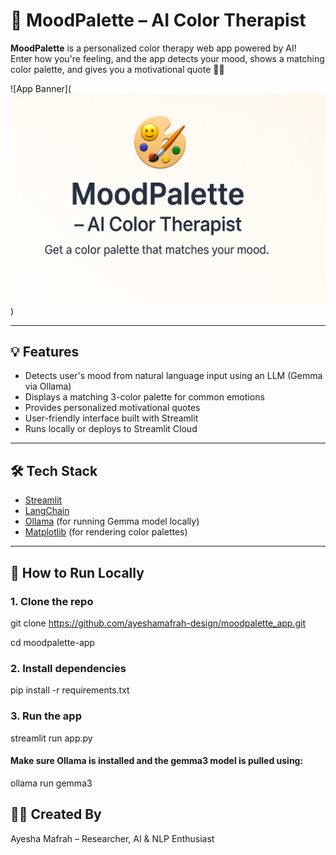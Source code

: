 # 🎨 MoodPalette – AI Color Therapist

**MoodPalette** is a personalized color therapy web app powered by AI!  
Enter how you're feeling, and the app detects your mood, shows a matching color palette, and gives you a motivational quote 💬💖

![App Banner](![App Banner](https://github.com/ayeshamafrah-design/moodpallete_app/blob/main/Image.png)
)


---

## 💡 Features

- Detects user's mood from natural language input using an LLM (Gemma via Ollama)
- Displays a matching 3-color palette for common emotions
- Provides personalized motivational quotes
- User-friendly interface built with Streamlit
- Runs locally or deploys to Streamlit Cloud

---

## 🛠️ Tech Stack

- [Streamlit](https://streamlit.io/)
- [LangChain](https://www.langchain.com/)
- [Ollama](https://ollama.com/) (for running Gemma model locally)
- [Matplotlib](https://matplotlib.org/) (for rendering color palettes)

---

## 🚀 How to Run Locally

### 1. Clone the repo

git clone https://github.com/ayeshamafrah-design/moodpalette_app.git

cd moodpalette-app

### 2. Install dependencies

pip install -r requirements.txt

### 3. Run the app

streamlit run app.py
#### Make sure Ollama is installed and the gemma3 model is pulled using:
ollama run gemma3

## 👩‍💻 Created By
Ayesha Mafrah – Researcher, AI & NLP Enthusiast
